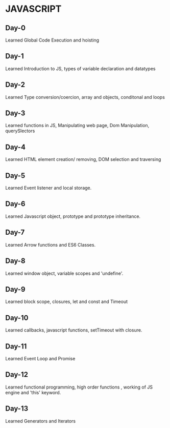 # JAVASCRIPT

## Day-0

  Learned Global Code Execution and hoisting

## Day-1

  Learned Introduction to JS, types of variable declaration and datatypes

## Day-2

  Learned Type conversion/coercion, array and objects, conditonal and loops

## Day-3

  Learned functions in JS, Manipulating web page, Dom Manipulation, querySlectors

## Day-4

  Learned HTML element creation/ removing, DOM selection and traversing

## Day-5

  Learned Event listener and local storage.

## Day-6

  Learned Javascript object, prototype and prototype inheritance.

## Day-7

  Learned Arrow functions and ES6 Classes.

## Day-8

  Learned window object, variable scopes and 'undefine'.

## Day-9

  Learned block scope, closures, let and const and Timeout

## Day-10

  Learned callbacks, javascript functions, setTimeout with closure.

## Day-11

  Learned Event Loop and Promise

## Day-12

  Learned functional programming, high order functions , working of JS engine and 'this' keyword.

## Day-13

  Learned Generators and Iterators
